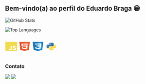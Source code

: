 ## Bem-vindo(a) ao perfil do Eduardo Braga 😁

![GitHub Stats](https://github-readme-stats.vercel.app/api?username=EduardoBragaT&show_icons=true&theme=tokyonight&include_all_commits=true&count_private=true&rand=1)

![Top Languages](https://github-readme-stats.vercel.app/api/top-langs/?username=EduardoBragaT&layout=compact&langs_count=6&theme=tokyonight&rand=1)

<div style="display: inline_block"><br>
    <img align="center" alt="Js" height="30" width="40"
        src="https://raw.githubusercontent.com/devicons/devicon/master/icons/javascript/javascript-plain.svg">
    <img align="center" alt="HTML" height="30" width="40"
        src="https://raw.githubusercontent.com/devicons/devicon/master/icons/html5/html5-original.svg">
    <img align="center" alt="CSS" height="30" width="40"
        src="https://raw.githubusercontent.com/devicons/devicon/master/icons/css3/css3-original.svg">  
    <img align="center" alt="CSS" height="30" width="40"
        src="https://raw.githubusercontent.com/devicons/devicon/master/icons/python/python-original.svg">
</div>

<br>

### Contato

<div>
    <a href="https://www.instagram.com/eduardoluiznbraga/" target="_blank"><img
            src="https://img.shields.io/badge/-Instagram-%23E4405F?style=for-the-badge&logo=instagram&logoColor=white"
            target="_blank"></a>
    <a href="mailto:luixed18@gmail.com"><img
            src="https://img.shields.io/badge/-Gmail-%23333?style=for-the-badge&logo=gmail&logoColor=white"
            target="_blank"></a>
</div>
